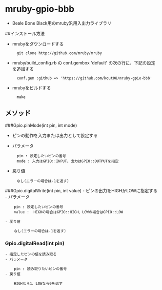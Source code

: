 mruby-gpio-bbb
=====================
- Beale Bone Black用のmruby汎用入出力ライブラリ

##インストール方法
- mrubyをダウンロードする

        git clone http://github.com/mruby/mruby

- mruby/build\_config.rb の conf.gembox 'default' の次の行に、下記の設定を追加する

        conf.gem :github => 'https://github.com/kout08/mruby-gpio-bbb'
- mrubyをビルドする

        make

メソッド
----------------------
###Gpio.pinMode(int pin, int mode)
- ピンの動作を入力または出力として設定する  
- パラメータ

        pin : 設定したいピンの番号
        mode : 入力はGPIO::INPUT、出力はGPIO::OUTPUTを指定

- 戻り値 

        なし(エラーの場合は-1を返す)

###Gpio.digitalWrite(int pin, int value)
	- ピンの出力をHIGHかLOWに指定する  
	- パラメータ

        pin : 設定したいピンの番号
        value :  HIGHの場合はGPIO::HIGH、LOWの場合はGPIO::LOW

	- 戻り値

        なし(エラーの場合は-1を返す)

### Gpio.digitalRead(int pin)
	- 指定したピンの値を読み取る
	- パラメータ

        pin : 読み取りたいピンの番号
	- 戻り値

        HIGHなら1、LOWなら0を返す

